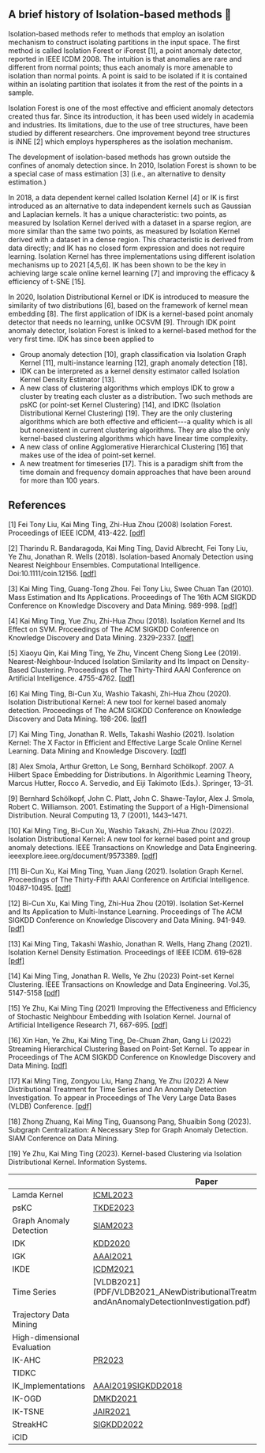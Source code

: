 ## A brief history of Isolation-based methods 👋 

Isolation-based methods refer to methods that employ an isolation mechanism to construct isolating partitions in the input space. The first method is called Isolation Forest or iForest [1], a point anomaly detector, reported in IEEE ICDM 2008. The intuition is that anomalies are rare and different from normal points; thus each anomaly is more amenable to isolation than normal points. A point is said to be isolated if it is contained within an isolating partition that isolates it from the rest of the points in a sample. 


Isolation Forest is one of the most effective and efficient anomaly detectors created thus far. Since its introduction, it has been used widely in academia and industries. Its limitations, due to the use of tree structures, have been studied by different researchers. One improvement beyond tree structures is iNNE [2] which employs hyperspheres as the isolation mechanism.


The development of isolation-based methods has grown outside the confines of anomaly detection since. In 2010, Isolation Forest is shown to be a special case of mass estimation [3] (i.e., an alternative to density estimation.)  


In 2018, a data dependent kernel called Isolation Kernel [4] or IK is first introduced as an alternative to data independent kernels such as Gaussian and Laplacian kernels. It has a unique characteristic:  two points, as measured by Isolation Kernel derived with a dataset in a sparse region, are more similar than the same two points, as measured by Isolation Kernel derived with a dataset in a dense region. This characteristic is derived from data directly; and IK has no closed form expression and does not require learning. Isolation Kernel has three implementations using different isolation mechanisms up to 2021 [4,5,6]. IK has been shown to be the key in achieving large scale online kernel learning [7] and improving the efficacy & efficiency of t-SNE [15].


In 2020, Isolation Distributional Kernel or IDK is introduced to measure the similarity of two distributions [6], based on the framework of kernel mean embedding [8]. The first application of IDK is a kernel-based point anomaly detector that needs no learning, unlike OCSVM [9]. Through IDK point anomaly detector, Isolation Forest is linked to a kernel-based method for the very first time. IDK has since been applied to 
* Group anomaly detection [10], graph classification via Isolation Graph Kernel [11], multi-instance learning [12], graph anomaly detection [18].
* IDK can be interpreted as a kernel density estimator called Isolation Kernel Density Estimator [13]. 
* A new class of clustering algorithms which employs IDK to grow a cluster by treating each cluster as a distribution. Two such methods are psKC (or point-set Kernel Clustering) [14], and IDKC (Isolation Distributional Kernel Clustering) [19]. They are the only clustering algorithms which are both effective and efficient---a quality which is all but nonexistent in current clustering algorithms. They are also the only kernel-based clustering algorithms which have linear time complexity.
* A new class of online Agglomerative Hierarchical Clustering [16] that makes use of the idea of point-set kernel.
* A new treatment for timeseries [17]. This is a paradigm shift from the time domain and frequency domain approaches that have been around for more than 100 years.


## References
[1] Fei Tony Liu, Kai Ming Ting, Zhi-Hua Zhou (2008) Isolation Forest. Proceedings of IEEE ICDM, 413-422. [[pdf]](https://github.com/IsolationKernel/Codes/blob/main/PDF/Isolation%20Forest.pdf)

[2] Tharindu R. Bandaragoda, Kai Ming Ting, David Albrecht, Fei Tony Liu, Ye Zhu, Jonathan R. Wells (2018). Isolation-based Anomaly Detection using Nearest Neighbour Ensembles. Computational Intelligence. Doi:10.1111/coin.12156. [[pdf]](https://www.researchgate.net/publication/322359651_Isolation-based_anomaly_detection_using_nearest-neighbor_ensembles_iNNE)

[3] Kai Ming Ting, Guang-Tong Zhou. Fei Tony Liu, Swee Chuan Tan (2010). Mass Estimation and Its Applications. Proceedings of The 16th ACM SIGKDD Conference on Knowledge Discovery and Data Mining. 989-998. [[pdf]](https://github.com/IsolationKernel/Codes/blob/main/PDF/Mass%20Estimation%20and%20Its%20Applications.pdf)

[4] Kai Ming Ting, Yue Zhu, Zhi-Hua Zhou (2018). Isolation Kernel and Its Effect on SVM. Proceedings of The ACM SIGKDD Conference on Knowledge Discovery and Data Mining. 2329-2337. [[pdf]](https://github.com/IsolationKernel/Codes/blob/main/PDF/Isolation%20Kernel%20and%20its%20effect%20on%20SVM.pdf)

[5] Xiaoyu Qin, Kai Ming Ting, Ye Zhu, Vincent Cheng Siong Lee (2019). Nearest-Neighbour-Induced Isolation Similarity and Its Impact on Density-Based Clustering. Proceedings of The Thirty-Third AAAI Conference on Artificial Intelligence. 4755-4762. [[pdf]](https://github.com/IsolationKernel/Codes/blob/main/PDF/Nearest-Neighbour-Induced%20Isolation%20Similarity%20and%20Its%20Impact%20on%20Density-Based%20Clustering.pdf)

[6] Kai Ming Ting, Bi-Cun Xu, Washio Takashi, Zhi-Hua Zhou (2020). Isolation Distributional Kernel: A new tool for kernel based anomaly detection. Proceedings of The ACM SIGKDD Conference on Knowledge Discovery and Data Mining. 198-206. [[pdf]](https://doi.org/10.1145/3394486.3403062)

[7] Kai Ming Ting, Jonathan R. Wells, Takashi Washio (2021). Isolation Kernel: The X Factor in Efficient and Effective Large Scale Online Kernel Learning. Data Mining and Knowledge Discovery. [[pdf]](https://github.com/IsolationKernel/Codes/blob/main/PDF/Isolation%20Kernel-The%20X%20Factor%20in%20Efficient%20and%20Effective%20Large%20Scale%20Online%20Kernel%20Learning.pdf)

[8] Alex Smola, Arthur Gretton, Le Song, Bernhard Schölkopf. 2007. A Hilbert Space Embedding for Distributions. In Algorithmic Learning Theory, Marcus Hutter, Rocco A. Servedio, and Eiji Takimoto (Eds.). Springer, 13–31.

[9] Bernhard Schölkopf, John C. Platt, John C. Shawe-Taylor, Alex J. Smola, Robert C. Williamson. 2001. Estimating the Support of a High-Dimensional Distribution. Neural Computing 13, 7 (2001), 1443–1471.

[10] Kai Ming Ting, Bi-Cun Xu, Washio Takashi, Zhi-Hua Zhou (2022). Isolation Distributional Kernel: A new tool for kernel based point and group anomaly detections. IEEE Transactions on Knowledge and Data Engineering. ieeexplore.ieee.org/document/9573389. [[pdf]](https://github.com/IsolationKernel/Codes/blob/main/PDF/Isolation%20Distributional%20Kernel-A%20New%20Tool%20for%20point%20and%20group%20anomaly%20detection.pdf)

[11] Bi-Cun Xu, Kai Ming Ting, Yuan Jiang (2021). Isolation Graph Kernel. Proceedings of The Thirty-Fifth AAAI Conference on Artificial Intelligence. 10487-10495. [[pdf]](https://ojs.aaai.org/index.php/AAAI/article/view/17255)

[12] Bi-Cun Xu, Kai Ming Ting, Zhi-Hua Zhou (2019). Isolation Set-Kernel and Its Application to Multi-Instance Learning. Proceedings of The ACM SIGKDD Conference on Knowledge Discovery and Data Mining. 941-949. [[pdf]](https://github.com/IsolationKernel/Codes/blob/main/PDF/Isolation%20Set-Kernel%20and%20Its%20Application%20to%20Multi-Instance%20Learning.pdf)

[13]  Kai Ming Ting, Takashi Washio, Jonathan R. Wells, Hang Zhang (2021). Isolation Kernel Density Estimation. Proceedings of IEEE ICDM. 619-628 [[pdf]](https://github.com/IsolationKernel/Codes/blob/main/PDF/Isolation_Kernel_Density_Estimation.pdf)

[14] Kai Ming Ting, Jonathan R. Wells, Ye Zhu (2023) Point-set Kernel Clustering. IEEE Transactions on Knowledge and Data Engineering. Vol.35, 5147-5158 [[pdf]](https://github.com/IsolationKernel/Codes/blob/main/PDF/Point-Set%20Kernel%20Clustering.pdf)

[15] Ye Zhu, Kai Ming Ting (2021) Improving the Effectiveness and Efficiency of Stochastic Neighbour Embedding with Isolation Kernel. Journal of Artificial Intelligence Research 71, 667-695. [[pdf]](https://github.com/IsolationKernel/Codes/blob/main/PDF/Improving%20the%20Effectiveness%20and%20Efficiency%20of%20Stochastic%20Neighbour%20Embedding%20with%20Isolation%20Kernel.pdf)

[16] Xin Han, Ye Zhu, Kai Ming Ting, De-Chuan Zhan, Gang Li (2022) Streaming Hierarchical Clustering Based on Point-Set Kernel. To appear in Proceedings of The ACM SIGKDD Conference on Knowledge Discovery and Data Mining. [[pdf]](https://www.researchsquare.com/article/rs-1711503/v1.pdf)

[17] Kai Ming Ting, Zongyou Liu, Hang Zhang, Ye Zhu (2022) A New Distributional Treatment for Time Series and An Anomaly Detection Investigation. To appear in Proceedings of The Very Large Data Bases (VLDB) Conference. [[pdf]](https://www.vldb.org/pvldb/vol15/p2321-liu.pdf)

[18] Zhong Zhuang, Kai Ming Ting, Guansong Pang, Shuaibin Song (2023). Subgraph Centralization: A Necessary Step for Graph Anomaly Detection. SIAM Conference on Data Mining. 

[19] Ye Zhu, Kai Ming Ting (2023).  Kernel-based Clustering via Isolation Distributional Kernel. Information Systems.
<!--

**Here are some ideas to get you started:**

🙋‍♀️ A short introduction - what is your organization all about?
🌈 Contribution guidelines - how can the community get involved?
👩‍💻 Useful resources - where can the community find your docs? Is there anything else the community should know?
🍿 Fun facts - what does your team eat for breakfast?
🧙 Remember, you can do mighty things with the power of [Markdown](https://docs.github.com/github/writing-on-github/getting-started-with-writing-and-formatting-on-github/basic-writing-and-formatting-syntax)
-->
|                             | Paper                                                                                                    | Codes                                                                      |
|-----------------------------|----------------------------------------------------------------------------------------------------------|----------------------------------------------------------------------------|
| Lamda Kernel                |[ICML2023](PDF/ICML_TowardsaPersistenceDiagramthatisRobusttoNoiseandVariedDensities.pdf)   | [code](https://github.com/IsolationKernel/Lambda-kernel.git)               |
| psKC                        | [TKDE2023](PDF/TKDE_Point-Set_Kernel_Clustering.pdf)                                                     | [code](https://github.com/IsolationKernel/psKC.git)                        |
| Graph Anomaly Detection     | [SIAM2023](PDF/SIAM2023_SubgraphCentralization_ANecessaryStepforGraphAnomalyDetection.pdf)               | [code](https://github.com/IsolationKernel/GraphAnomalyDetection.git)       |
| IDK                         | [KDD2020](PDF/KDD2020.pdf) | [code](https://github.com/IsolationKernel/IDK.git)                         |
| IGK                         | [AAAI2021](PDF/AAAI2021.pdf)                                                      | [code](https://github.com/IsolationKernel/IGK.git)                         |
| IKDE                        | [ICDM2021](PDF/ICDM2021_IsolationKernelDensityEstimation.pdf)                                         | [code](https://github.com/IsolationKernel/IKDE.git)                        |
| Time Series                 | [VLDB2021](PDF/VLDB2021_ANewDistributionalTreatmentforTimeSeries andAnAnomalyDetectionInvestigation.pdf)                                                                              | [code](https://github.com/IsolationKernel/TS.git)                          |
| Trajectory Data Mining      |                                                                                                          | [code](https://github.com/IsolationKernel/TrajectoryDataMining.git)        |
| High-dimensional Evaluation |                                                                                                          | [code](https://github.com/IsolationKernel/High-dimensional_Evaluation.git) |
| IK-AHC                      | [PR2023](PDF/PR2023_AHC.pdf)                                                                             | [code](https://github.com/IsolationKernel/IK_AHC.git)                      |
| TIDKC                       |                                                                                                          | [code](https://github.com/IsolationKernel/TIDKC.git)                       |
| IK_Implementations          | [AAAI2019](PDF/AAAI2019_Nearest-Neighbour-Induced20%Isolation.pdf)[SIGKDD2018](PDF/SIGKDD2018_SVM.pdf)     | [code](https://github.com/IsolationKernel/IK_Implementations.git)          |
| IK-OGD                      | [DMKD2021](PDF/DMKD2021_20%Isolation20%kernel20%the20%X20%factor.pdf)                                              | [code](https://github.com/IsolationKernel/IK_OGD.git)                      |
| IK-TSNE                     | [JAIR2021](PDF/JAIR2021_Improving20%the20%effectiveness20%and20%efficiency.pdf)                                  | [code](https://github.com/IsolationKernel/IK_TSNE.git)                     |
| StreakHC                    | [SIGKDD2022](PDF/SIGKDD2022_SHC.pdf)                                                                     | [code](https://github.com/IsolationKernel/StreaKHC.git)                    |
| iCID                        |                                                                                                          | [code](https://github.com/IsolationKernel/iCID.git)                        |
